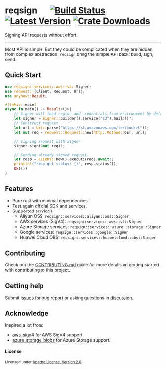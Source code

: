# reqsign &emsp; [![Build Status]][actions] [![Latest Version]][crates.io] [![Crate Downloads]][crates.io]

[Build Status]: https://img.shields.io/github/workflow/status/Xuanwo/reqsign/CI/main
[actions]: https://github.com/Xuanwo/reqsign/actions?query=branch%3Amain
[Latest Version]: https://img.shields.io/crates/v/reqsign.svg
[crates.io]: https://crates.io/crates/reqsign
[Crate Downloads]: https://img.shields.io/crates/d/reqsign.svg

Signing API requests without effort.

---

Most API is simple. But they could be complicated when they are hidden from complex abstraction. `reqsign` bring the simple API back: build, sign, send.

## Quick Start

```rust
use reqsign::services::aws::v4::Signer;
use reqwest::{Client, Request, Url};
use anyhow::Result;

#[tokio::main]
async fn main() -> Result<()>{
    // Signer will load region and credentials from environment by default.
    let signer = Signer::builder().service("s3").build()?;
    // Construct request
    let url = Url::parse("https://s3.amazonaws.com/testbucket")?;
    let mut req = reqwest::Request::new(http::Method::GET, url);

    // Signing request with Signer
    signer.sign(&mut req)?;

    // Sending already signed request.
    let resp = Client::new().execute(req).await?;
    println!("resp got status: {}", resp.status());
    Ok(())
}
```

## Features

- Pure rust with minimal dependencies.
- Test again official SDK and services.
- Supported services
  - Aliyun OSS: `reqsign::services::aliyun::oss::Signer`
  - AWS services (SigV4): `reqsign::services::aws::v4::Signer`
  - Azure Storage services: `reqsign::services::azure::storage::Signer`
  - Google services: `reqsign::services::google::Signer`
  - Huawei Cloud OBS: `reqsign::services::huaweicloud::obs::Singer`

## Contributing

Check out the [CONTRIBUTING.md](./CONTRIBUTING.md) guide for more details on getting started with contributing to this project.

## Getting help

Submit [issues](https://github.com/Xuanwo/reqsign/issues/new/choose) for bug report or asking questions in [discussion](https://github.com/Xuanwo/reqsign/discussions/new?category=q-a).

## Acknowledge

Inspired a lot from:

- [aws-sigv4](https://crates.io/crates/aws-sigv4) for AWS SigV4 support.
- [azure_storage_blobs](https://crates.io/crates/azure_storage_blobs) for Azure Storage support.

#### License

<sup>
Licensed under <a href="./LICENSE">Apache License, Version 2.0</a>.
</sup>
